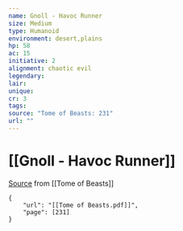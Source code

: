 ```yaml
---
name: Gnoll - Havoc Runner
size: Medium
type: Humanoid
environment: desert,plains
hp: 58
ac: 15
initiative: 2
alignment: chaotic evil
legendary: 
lair: 
unique: 
cr: 3
tags: 
source: "Tome of Beasts: 231"
url: ""
---
```

# [[Gnoll - Havoc Runner]]

[Source](zotero://open-pdf/library/items/ULEQWHJM?page=231) from [[Tome of Beasts]]

```pdf
{
	"url": "[[Tome of Beasts.pdf]]",
	"page": [231]
}
```

